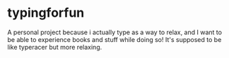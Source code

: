 # typingforfun
A personal project because i actually type as a way to relax, and I want to be able to experience books and stuff while doing so! It's supposed to be like typeracer but more relaxing.

